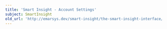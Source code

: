 ```yaml
---
title: 'Smart Insight - Account Settings'
subject: SmartInsight
old_url: 'http://emarsys.dev/smart-insight/the-smart-insight-interface/smart-insight-account-settings/'
---
```


<here we document the Account Settings Screen>